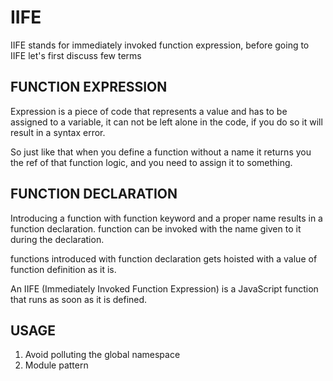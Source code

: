 # IIFE

IIFE stands for immediately invoked function expression, before going to IIFE let's first discuss few terms

## FUNCTION EXPRESSION

Expression is a piece of code that represents a value and has to be assigned to a variable, it can not be left alone in the code, if you do so it will result in a syntax error.

So just like that when you define a function without a name it returns you the ref of that function logic, and you need to assign it to something.

## FUNCTION DECLARATION

Introducing a function with function keyword and a proper name results in a function declaration. function can be invoked with the name given to it during the declaration.

functions introduced with function declaration gets hoisted with a value of function definition as it is.

An IIFE (Immediately Invoked Function Expression) is a JavaScript function that runs as soon as it is defined.

## USAGE

1. Avoid polluting the global namespace
2. Module pattern
